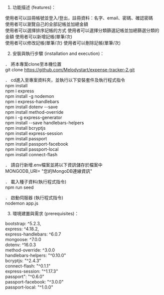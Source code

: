 1. 功能描述 (features)：   

  使用者可以註冊帳號並登入/登出，註冊資料：名字、email、密碼、確認密碼  
  使用者可以瀏覽自己的全部記帳並加總金額  
  使用者可以選擇排序記帳的方式
  使用者可以選擇分類篩選記帳並加總篩選分類的金額
  使用者可以新增記帳(單筆/次)  
  使用者可以修改記帳(單筆/次)
  使用者可以刪除記帳(單筆/次)        

2. 安裝與執行步驟 (installation and execution)：   

． 將本專案clone至本機位置   
  git clone https://github.com/Melodystart/expense-tracker-2.git  

． cd進入至專案資料夾，並執行以下安裝套件及執行程式指令   
  npm install     
  npm i express    
  npm install -g nodemon    
  npm i express-handlebars    
  npm install dotenv --save    
  npm install method-override      
  npm i -g express-generator     
  npm install --save handlebars-helpers       
  npm install bcryptjs      
  npm install express-session       
  npm install passport         
  npm install passport-facebook    
  npm install passport-local       
  npm install connect-flash     

． 請自行新增.env檔案並將以下資訊儲存於檔案中    
  MONGODB_URI= "您的MongoDB連線資訊"

． 載入種子資料(執行程式指令)  
  npm run seed

． 啟動伺服器  (執行程式指令)  
  nodemon app.js

3. 環境建置與需求 (prerequisites)：   

  bootstrap: ^5.2.3,   
  express: ^4.18.2,   
  express-handlebars: ^6.0.7   
  mongoose: ^7.0.0  
  dotenv: ^16.0.3  
  method-override: ^3.0.0     
  handlebars-helpers: "^0.10.0"            
  bcryptjs: "^2.4.3"      
  connect-flash: "^0.1.1"      
  express-session: "^1.17.3"      
  passport": "^0.6.0"      
  passport-facebook: "^3.0.0"      
  passport-local: "^1.0.0"      
